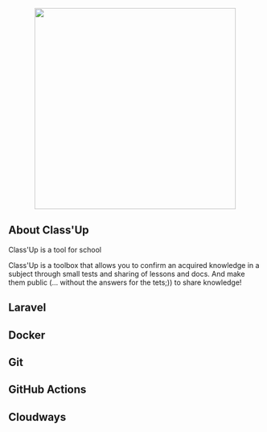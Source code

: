 <p align="center"><a href="https://laravel.com" target="_blank"><img src="/img/classuplogo.PNG" width="400"></a></p>

## About Class'Up

Class'Up is a tool for school 

Class'Up is a toolbox that allows you to confirm an acquired knowledge in a subject through small tests and sharing of lessons and docs. And make them public (... without the answers for the tets;)) to share knowledge!

## Laravel
## Docker
## Git
## GitHub Actions
## Cloudways
